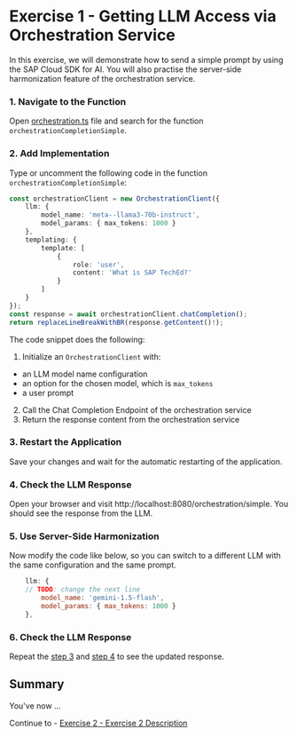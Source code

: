 # Exercise 1 - Getting LLM Access via Orchestration Service

In this exercise, we will demonstrate how to send a simple prompt by using the SAP Cloud SDK for AI.
You will also practise the server-side harmonization feature of the orchestration service.

### 1. Navigate to the Function
Open [orchestration.ts](../app/src/orchestration.ts) file and search for the function `orchestrationCompletionSimple`.

### 2. Add Implementation
Type or uncomment the following code in the function `orchestrationCompletionSimple`:
```typescript
const orchestrationClient = new OrchestrationClient({
    llm: {
        model_name: 'meta--llama3-70b-instruct',
        model_params: { max_tokens: 1000 }
    },
    templating: {
        template: [
            {
                role: 'user',
                content: 'What is SAP TechEd?'
            }
        ]
    }
});
const response = await orchestrationClient.chatCompletion();
return replaceLineBreakWithBR(response.getContent()!);
```
The code snippet does the following:
1. Initialize an `OrchestrationClient` with:
  - an LLM model name configuration
  - an option for the chosen model, which is `max_tokens`
  - a user prompt
2. Call the Chat Completion Endpoint of the orchestration service
3. Return the response content from the orchestration service

### 3. Restart the Application
Save your changes and wait for the automatic restarting of the application.

### 4. Check the LLM Response
Open your browser and visit http://localhost:8080/orchestration/simple. You should see the response from the LLM.

### 5. Use Server-Side Harmonization
Now modify the code like below, so you can switch to a different LLM with the same configuration and the same prompt.
```javascript
    llm: {
    // TODO: change the next line
        model_name: 'gemini-1.5-flash',
        model_params: { max_tokens: 1000 }
    },
```

### 6. Check the LLM Response
Repeat the [step 3](#3-restart-the-application) and [step 4](#4-check-the-llm-response) to see the updated response.


## Summary

You've now ...

Continue to - [Exercise 2 - Exercise 2 Description](../ex2/README.md)

